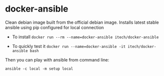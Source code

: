 docker-ansible
==============

Clean debian image built from the official debian image. Installs latest stable ansible using pip configured for local connection

- To install `docker run --rm --name=docker-ansible itech/docker-ansible`

- To quickly test it `docker run --name=docker-ansible -it itech/docker-ansible bash`

Then you can play with ansible from command line:

    ansible -c local -m setup local
